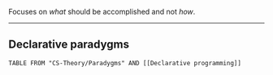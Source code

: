 Focuses on _what_ should be accomplished and not _how_.

---

## Declarative paradygms

```dataview
TABLE FROM "CS-Theory/Paradygms" AND [[Declarative programming]]
```